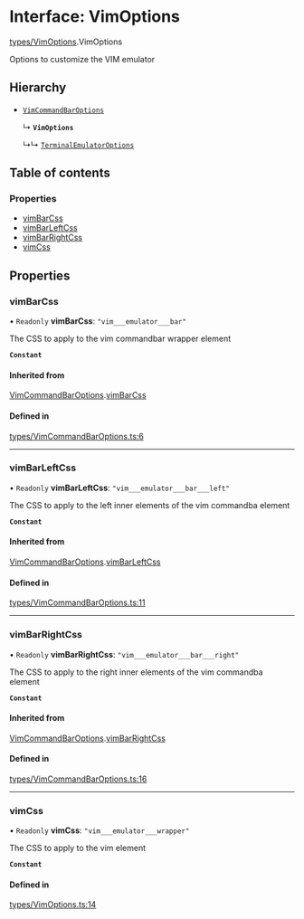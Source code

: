 # Interface: VimOptions

[types/VimOptions](../wiki/types.VimOptions).VimOptions

Options to customize the VIM emulator

## Hierarchy

- [`VimCommandBarOptions`](../wiki/types.VimCommandBarOptions.VimCommandBarOptions)

  ↳ **`VimOptions`**

  ↳↳ [`TerminalEmulatorOptions`](../wiki/types.TerminalEmulatorOptions.TerminalEmulatorOptions)

## Table of contents

### Properties

- [vimBarCss](../wiki/types.VimOptions.VimOptions#vimbarcss)
- [vimBarLeftCss](../wiki/types.VimOptions.VimOptions#vimbarleftcss)
- [vimBarRightCss](../wiki/types.VimOptions.VimOptions#vimbarrightcss)
- [vimCss](../wiki/types.VimOptions.VimOptions#vimcss)

## Properties

### vimBarCss

• `Readonly` **vimBarCss**: ``"vim___emulator___bar"``

The CSS to apply to the vim commandbar wrapper element

**`Constant`**

#### Inherited from

[VimCommandBarOptions](../wiki/types.VimCommandBarOptions.VimCommandBarOptions).[vimBarCss](../wiki/types.VimCommandBarOptions.VimCommandBarOptions#vimbarcss)

#### Defined in

[types/VimCommandBarOptions.ts:6](https://github.com/LucEnden/unix-terminal-emulator/blob/4d05a56/src/types/VimCommandBarOptions.ts#L6)

___

### vimBarLeftCss

• `Readonly` **vimBarLeftCss**: ``"vim___emulator___bar___left"``

The CSS to apply to the left inner elements of the vim commandba element

**`Constant`**

#### Inherited from

[VimCommandBarOptions](../wiki/types.VimCommandBarOptions.VimCommandBarOptions).[vimBarLeftCss](../wiki/types.VimCommandBarOptions.VimCommandBarOptions#vimbarleftcss)

#### Defined in

[types/VimCommandBarOptions.ts:11](https://github.com/LucEnden/unix-terminal-emulator/blob/4d05a56/src/types/VimCommandBarOptions.ts#L11)

___

### vimBarRightCss

• `Readonly` **vimBarRightCss**: ``"vim___emulator___bar___right"``

The CSS to apply to the right inner elements of the vim commandba element

**`Constant`**

#### Inherited from

[VimCommandBarOptions](../wiki/types.VimCommandBarOptions.VimCommandBarOptions).[vimBarRightCss](../wiki/types.VimCommandBarOptions.VimCommandBarOptions#vimbarrightcss)

#### Defined in

[types/VimCommandBarOptions.ts:16](https://github.com/LucEnden/unix-terminal-emulator/blob/4d05a56/src/types/VimCommandBarOptions.ts#L16)

___

### vimCss

• `Readonly` **vimCss**: ``"vim___emulator___wrapper"``

The CSS to apply to the vim element

**`Constant`**

#### Defined in

[types/VimOptions.ts:14](https://github.com/LucEnden/unix-terminal-emulator/blob/4d05a56/src/types/VimOptions.ts#L14)
